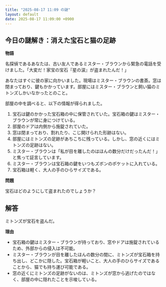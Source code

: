 ```yaml
---
title: "2025-08-17 11:09 の謎"
layout: default
date: 2025-08-17 11:09:00 +0900
---
```

## 今日の謎解き：消えた宝石と猫の足跡

**物語**

名探偵であるあなたは、古い友人であるミスター・ブラウンから緊急の電話を受けました。「大変だ！家宝の宝石『星の涙』が盗まれたんだ！」

あなたはすぐに彼の家に向かいました。現場はミスター・ブラウンの書斎。窓は閉まっており、鍵もかかっています。部屋にはミスター・ブラウンと飼い猫のミトンズしかいなかったとのこと。

部屋の中を調べると、以下の情報が得られました。

1.  宝石は鍵のかかった宝石箱の中に保管されていた。宝石箱の鍵はミスター・ブラウンが常に身につけている。
2.  部屋のドアは内側から施錠されていた。
3.  窓は閉まっており、割れたり、こじ開けられた形跡はない。
4.  部屋にはミトンズの足跡があちこちに残っている。しかし、窓の近くにはミトンズの足跡はない。
5.  ミスター・ブラウンは「私が目を離したのはほんの数分だけだったんだ！」と焦って証言しています。
6.  ミスター・ブラウンは宝石箱の鍵をいつもズボンのポケットに入れている。
7.  宝石箱は軽く、大人の手のひらサイズである。

**問題**

宝石はどのようにして盗まれたのでしょうか？

## 解答

ミトンズが宝石を盗んだ。

**理由**

*   宝石箱の鍵はミスター・ブラウンが持っており、窓やドアは施錠されているため、外部からの侵入は不可能。
*   ミスター・ブラウンが目を離したほんの数分の間に、ミトンズが宝石箱を持ち出し、どこかに隠した。宝石箱が軽いこと、大人の手のひらサイズであることから、猫でも持ち運び可能である。
*   窓の近くにミトンズの足跡がないのは、ミトンズが窓から逃げたのではなく、部屋の中に隠れたことを示唆している。
